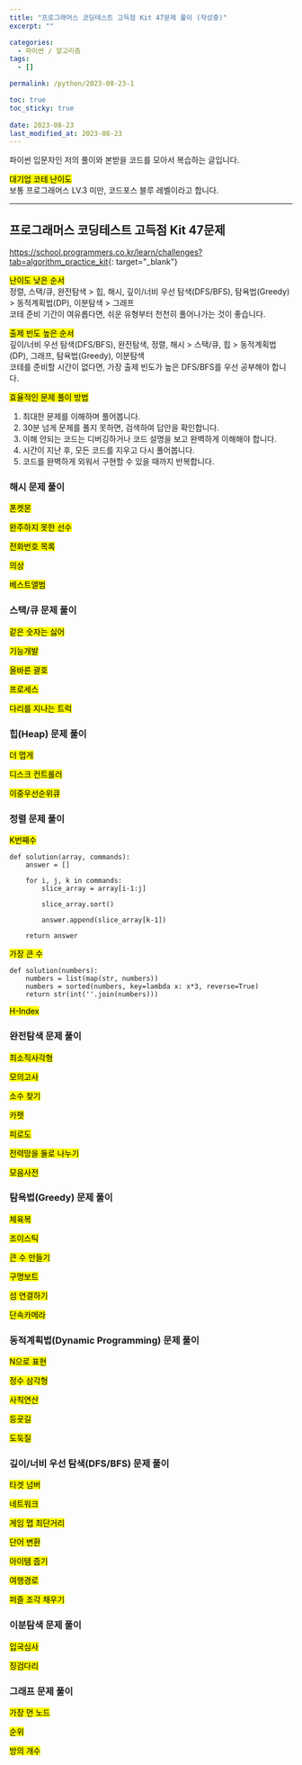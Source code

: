 ```yaml
---
title: "프로그래머스 코딩테스트 고득점 Kit 47문제 풀이 (작성중)"
excerpt: ""

categories:
  - 파이썬 / 알고리즘
tags:
  - []

permalink: /python/2023-08-23-1

toc: true
toc_sticky: true
 
date: 2023-08-23
last_modified_at: 2023-08-23
---
```


파이썬 입문자인 저의 풀이와 본받을 코드를 모아서 복습하는 글입니다.

<mark>대기업 코테 난이도</mark>  
보통 프로그래머스 LV.3 미만, 코드포스 블루 레벨이라고 합니다.

---

## 프로그래머스 코딩테스트 고득점 Kit 47문제

<https://school.programmers.co.kr/learn/challenges?tab=algorithm_practice_kit>{: target="_blank"}  

<mark>난이도 낮은 순서</mark>  
정렬, 스택/큐, 완전탐색 > 힙, 해시, 깊이/너비 우선 탐색(DFS/BFS), 탐욕법(Greedy) > 동적계획법(DP), 이분탐색 > 그래프  
코테 준비 기간이 여유롭다면, 쉬운 유형부터 천천히 풀어나가는 것이 좋습니다.

<mark>출제 빈도 높은 순서</mark>  
깊이/너비 우선 탐색(DFS/BFS), 완전탐색, 정렬, 해시 > 스택/큐, 힙 > 동적계획법(DP), 그래프, 탐욕법(Greedy), 이분탐색  
코테를 준비할 시간이 없다면, 가장 출제 빈도가 높은 DFS/BFS를 우선 공부해야 합니다.

<mark>효율적인 문제 풀이 방법</mark>
1. 최대한 문제를 이해하며 풀어봅니다.
2. 30분 넘게 문제를 풀지 못하면, 검색하여 답안을 확인합니다.
3. 이해 안되는 코드는 디버깅하거나 코드 설명을 보고 완벽하게 이해해야 합니다.
4. 시간이 지난 후, 모든 코드를 지우고 다시 풀어봅니다.
5. 코드를 완벽하게 외워서 구현할 수 있을 때까지 반복합니다.

### 해시 문제 풀이
<mark>폰켓몬</mark>

<mark>완주하지 못한 선수</mark>

<mark>전화번호 목록</mark>

<mark>의상</mark>

<mark>베스트앨범</mark>

### 스택/큐 문제 풀이
<mark>같은 숫자는 싫어</mark>

<mark>기능개발</mark>

<mark>올바른 괄호</mark>

<mark>프로세스</mark>

<mark>다리를 지나는 트럭</mark>

### 힙(Heap) 문제 풀이
<mark>더 맵게</mark>

<mark>디스크 컨트롤러</mark>

<mark>이중우선순위큐</mark>

### 정렬 문제 풀이
<mark>K번째수</mark>
```
def solution(array, commands):
    answer = []
    
    for i, j, k in commands:
        slice_array = array[i-1:j]
        
        slice_array.sort()
        
        answer.append(slice_array[k-1])
        
    return answer
```

<mark>가장 큰 수</mark>
```
def solution(numbers):
    numbers = list(map(str, numbers))
    numbers = sorted(numbers, key=lambda x: x*3, reverse=True)
    return str(int(''.join(numbers)))
```

<mark>H-Index</mark>

### 완전탐색 문제 풀이
<mark>최소직사각형</mark>

<mark>모의고사</mark>

<mark>소수 찾기</mark>

<mark>카펫</mark>

<mark>피로도</mark>

<mark>전력망을 둘로 나누기</mark>

<mark>모음사전</mark>

### 탐욕법(Greedy) 문제 풀이
<mark>체육복</mark>

<mark>조이스틱</mark>

<mark>큰 수 만들기</mark>

<mark>구명보트</mark>

<mark>섬 연결하기</mark>

<mark>단속카메라</mark>

### 동적계획법(Dynamic Programming) 문제 풀이
<mark>N으로 표현</mark>

<mark>정수 삼각형</mark>

<mark>사칙연산</mark>

<mark>등굣길</mark>

<mark>도둑질</mark>

### 깊이/너비 우선 탐색(DFS/BFS) 문제 풀이
<mark>타겟 넘버</mark>

<mark>네트워크</mark>

<mark>게임 맵 최단거리</mark>

<mark>단어 변환</mark>

<mark>아이템 줍기</mark>

<mark>여행경로</mark>

<mark>퍼즐 조각 채우기</mark>

### 이분탐색 문제 풀이
<mark>입국심사</mark>

<mark>징검다리</mark>

### 그래프 문제 풀이
<mark>가장 먼 노드</mark>

<mark>순위</mark>

<mark>방의 개수</mark>